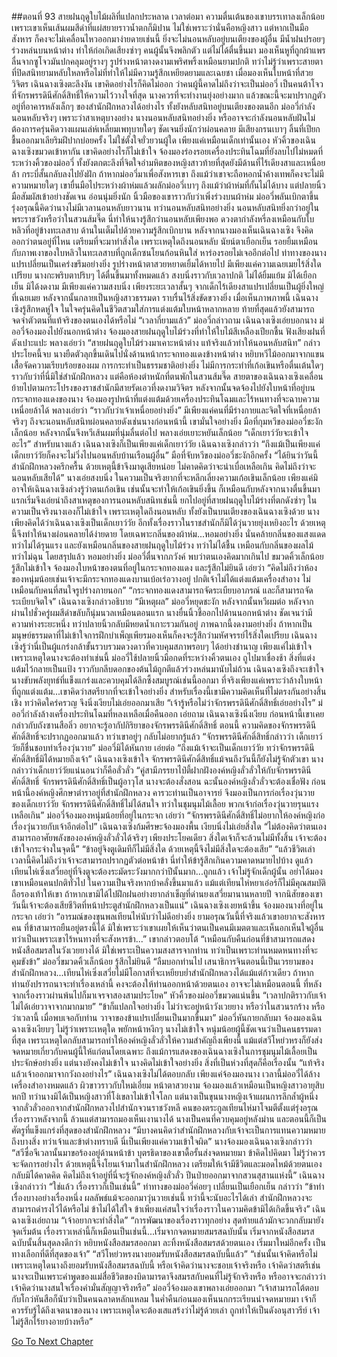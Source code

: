 ##ตอนที่ 93 สายฝนฤดูใบไม้ผลิที่แปลกประหลาด
เวลาต่อมา ความตื่นเต้นของเขาบรรเทาลงเล็กน้อย เพราะเขาเห็นเส้นผมสีดำที่แผ่สยายราวน้ำตกก็มิปาน ไม่ใช่เพราะว่านั่นคือหญิงสาว แต่หากเป็นมือสังหาร ก็คงจะไม่เคลื่อนไหวออกมาง่ายดายเช่นนี้ ยิ่งจะไม่นอนหลับอยู่บนเตียงของผู้อื่น
มีน้ำฝนปรอยๆ ร่วงหล่นบนหน้าต่าง ทำให้ก่อเกิดเสียงซ่าๆ คนผู้นั้นจึงพลิกตัว แต่ไม่ได้ตื่นขึ้นมา มองเห็นหูที่ถูกผ้าแพรลื่นจากซูโจวมันปกคลุมอยู่รางๆ รูปร่างหน้าตางดงามเพริศพริ้งเหมือนยามปกติ ทว่าไม่รู้ว่าเพราะสายตาที่ปิดสนิทยามหลับใหลหรือไม่ที่ทำให้ไม่มีความรู้สึกเหยียดยามและเฉยชา
เมื่อมองเห็นใบหน้าที่สวยวิจิตร เฉินฉางเซิงตะลึงงัน เขาคิดอย่างไรก็คิดไม่ออก ว่าคนผู้นี้คาดไม่ถึงว่าจะเป็นม่ออวี่ เป็นคนต้าโจวที่จักรพรรดินีศักดิ์สิทธิ์ให้ความไว้วางใจที่สุด นางควรที่จะทำงานยุ่งอย่างมาก แล้วขณะนี้จะมาปรากฏตัวอยู่ที่อาคารหลังเล็กๆ ของสำนักฝึกหลวงได้อย่างไร ทั้งยังหลับสนิทอยู่บนเตียงของตนอีก
ม่ออวี่กำลังนอนหลับจริงๆ เพราะว่าสาเหตุบางอย่าง นางนอนหลับสนิทอย่างยิ่ง หรืออาจจะกำลังนอนหลับฝันไม่ต้องการครุ่นคิดวางแผนเล่ห์เหลี่ยมเพทุบายใดๆ ชัดเจนยิ่งนักว่าผ่อนคลาย มีเสียงกรนเบาๆ ลิ้นที่เปียกชื้นออกมาเลียริมฝีปากบ่อยครั้ง ไม่ใช่ตั้งใจยั่วยวนผู้ใด เพียงแค่เหมือนเด็กเท่านั้นเอง
หัวคิ้วของเฉินฉางเซิงขมวดเข้าหากัน เขาคิดอย่างไรก็ไม่เข้าใจ จ้องมองร่องรอยเครื่องประทินโฉมที่ยังลบไปไม่หมดที่ระหว่างคิ้วของม่ออวี่ ทั้งยังตกตะลึงที่จิตใจอำมหิตของหญิงสาวท้ายที่สุดยังมีด้านที่ไร้เดียงสาและเหนื่อยล้า
กระบี่สั้นกลับลงไปยังฝัก ถ้าหากม่ออวี่มาเพื่อสังหารเขา ถึงแม้ว่าเขาจะถือหอกน้ำค้างเทพก็คงจะไม่มีความหมายใดๆ เขายื่นมือไประหว่างผ้าห่มแล้วผลักม่ออวี่เบาๆ ถึงแม้ว่าผ้าห่มที่กั้นไม่ได้บาง แต่ปลายนิ้วมือสัมผัสเข้าอย่างชัดเจน อ่อนนุ่มยิ่งนัก
นิ้วมือของเขาราวกับว่าเพิ่งร่วงบนผ้าห่ม ม่ออวี่พลันเบิกตาขึ้น
รุ่งอรุณนี้คิดว่านางไม่มีเวลานอนหลับยาวนาน ทว่านอนหลับสนิทอย่างยิ่ง นอนหลับสนิทยิ่งกว่าอยู่ในพระราชวังหรือว่าในสวนส้มจี๊ด นี่ทำให้นางรู้สึกว่านอนหลับเพียงพอ ดวงตากำลังหรี่ลงเหมือนกับใบหลิวที่อยู่ข้างทะเลสาบ ด้านในเต็มไปด้วยความรู้สึกเบิกบาน
หลังจากนางมองเห็นเฉินฉางเซิง จึงคิดออกว่าตนอยู่ที่ไหน เตรียมที่จะมาทำสิ่งใด เพราะเหตุใดถึงนอนหลับ นัยน์ตาเยือกเย็น รอยยิ้มเหมือนกับภาพเงาของใบหลิวในทะเลสาบที่ถูกเด็กซนโยนก้อนหินใส่ หาร่องรอยไม่เจออีกต่อไป
ท่าทางของนางแปรเปลี่ยนเป็นเคร่งขรึมอย่างยิ่ง รูปร่างหน้าตาสวยหยาดเยิ้มได้หายไป มีเพียงแค่ความเฉยเมยไร้สิ่งใดเปรียบ
นางกะพริบตาปริบๆ ได้ตื่นขึ้นมาทั้งหมดแล้ว สงบนิ่งราวกับเวลาปกติ ไม่ได้ยิ้มแย้ม มิได้เยือกเย็น มิได้งดงาม มีเพียงแค่ความสงบนิ่ง
เพียงระยะเวลาสั้นๆ จากเด็กไร้เดียงสาแปรเปลี่ยนเป็นผู้ยิ่งใหญ่ที่เฉยเมย หลังจากนั้นกลายเป็นหญิงสาวธรรมดา ราบรื่นไร้สิ่งขัดขวางยิ่ง
เมื่อเห็นภาพภาพนี้ เฉินฉางเซิงรู้สึกหดหู่ใจ ในใจครุ่นคิดในชีวิตสวมใส่การแต่งแต้มใบหน้าหลากหลาย ท้ายที่สุดแล้วยังสามารถจดจำตัวตนที่แท้จริงของตนเองได้หรือไม่
“เวลากี่ยามแล้ว” ม่ออวี่กล่าวถาม
เฉินฉางเซิงเอ่ยบอกนาง
ม่ออวี่จ้องมองไปยังนอกหน้าต่าง จ้องมองสายฝนฤดูใบไม้ร่วงที่ทำให้ใบไม้สีเหลืองเปียกชื้น ฟังเสียงฝนที่ดังเปาะแปะ พลางเอ่ยว่า “สายฝนฤดูใบไม้ร่วงมาเคาะหน้าต่าง แท้จริงแล้วทำให้นอนหลับสนิท”
กล่าวประโยคนี้จบ นางยืดตัวลุกขึ้นเดินไปนั่งด้านหน้ากระจกทองแดงข้างหน้าต่าง หยิบหวีไม้ออกมาจากแขนเสื้อจัดความเรียบร้อยของผม การกระทำเป็นธรรมชาติอย่างยิ่ง ไม่มีการกระทำที่เก้อเขินหรือตื่นเต้นใดๆ ราวกับว่าที่นี่มิใช่สำนักฝึกหลวง แต่คือห้องตำหนักที่ตนพักในสวนส้มจี๊ด
สายตาของเฉินฉางเซิงเคลื่อนย้ายไปตามกระโปรงของราชสำนักมีสายรัดเอวที่งดงามวิจิตร หลังจากนั้นจดจ้องไปยังใบหน้าที่อยู่บนกระจกทองแดงของนาง จ้องมองรูปหน้าที่แต่งแต้มด้วยเครื่องประทินโฉมและไร้หนทางที่จะฉาบความเหนื่อยล้าได้ พลางเอ่ยว่า “ราวกับว่าเจ้าเหนื่อยอย่างยิ่ง”
มีเพียงแค่คนที่มีร่างกายและจิตใจที่เหนื่อยล้าจริงๆ ถึงจะนอนหลับสนิทผ่อนคลายดังเช่นนางก่อนหน้านี้ เขามั่นใจอย่างยิ่ง
มือที่กุมหวีของม่ออวี่ชะงักเล็กน้อย หลังจากนั้นจึงหวีเส้นผมที่นุ่มลื่นต่อไป พลางเอ่ยเยาะหยันเล็กน้อย “เด็กเยาว์วัยจะเข้าใจอะไร”
สำหรับนางแล้ว เฉินฉางเซิงก็เป็นเพียงแค่เด็กเยาว์วัย
เฉินฉางเซิงกล่าวว่า “ถึงแม้เป็นเพียงแค่เด็กเยาว์วัยก็คงจะไม่วิ่งไปนอนหลับบ้านเรือนผู้อื่น”
มือที่จับหวีของม่ออวี่ชะงักอีกครั้ง
“ได้ยินว่าวันนี้สำนักฝึกหลวงครึกครื้น ด้วยเหตุนี้ข้าจึงมาดูเสียหน่อย ไม่คาดคิดว่าจะน่าเบื่อเหลือเกิน คิดไม่ถึงว่าจะนอนหลับเสียได้”
นางเอ่ยสงบนิ่ง ในความเป็นจริงยากที่จะหลีกเลี่ยงความเก้อเขินเล็กน้อย เพียงแค่มิอาจให้เฉินฉางเซิงล่วงรู้ว่าตนเก้อเขิน เช่นนั้นจะทำให้เก้อเขินยิ่งขึ้น ก็เหมือนกับหลังจากนางตื่นขึ้นมา แรกเริ่มจึงเอ่ยนำถึงสาเหตุของการนอนหลับสนิทเช่นนี้ ยกไปอยู่ที่สายฝนฤดูใบไม้ร่างที่ตกดังซ่าๆ
ในความเป็นจริงนางเองก็ไม่เข้าใจ เพราะเหตุใดถึงนอนหลับ ทั้งยังเป็นบนเตียงของเฉินฉางเซิงด้วย นางเพียงคิดได้ว่าเฉินฉางเซิงเป็นเด็กเยาว์วัย อีกทั้งเรื่องราวในราชสำนักก็มิได้วุ่นวายยุ่งเหยิงอะไร ด้วยเหตุนี้จึงทำให้นางผ่อนคลายได้ง่ายดาย โดยเฉพาะกลิ่นของผ้าห่ม...หอมอย่างยิ่ง
นั่นคล้ายกลิ่นของแสงแดด ทว่าไม่ได้รุนแรง และยังเหมือนกลิ่นของสายฝนฤดูใบไม้ร่วง ทว่าไม่ได้ชื้น เหมือนกับกลิ่นของผลไม้ ทว่าไม่ฉุน โดยสรุปแล้ว หอมอย่างยิ่ง
ม่ออวี่ตื่นจากภวังค์ พบว่าตนเองคิดมากเกินไป ขมวดคิ้วเล็กน้อย รู้สึกไม่เข้าใจ จ้องมองใบหน้าของตนที่อยู่ในกระจกทองแดง และรู้สึกไม่ยินดี เอ่ยว่า “คิดไม่ถึงว่าห้องของหนุ่มน้อยเช่นเจ้าจะมีกระจกทองแดงบานเบ้อเร่อวางอยู่ ปกติเจ้าไม่ได้แต่งแต้มเครื่องสำอาง ไม่เหมือนกับคนที่สนใจรูปร่างภายนอก”
“กระจกทองแดงสามารถจัดระเบียบอาภรณ์ และก็สามารถจัดระเบียบจิตใจ” เฉินฉางเซิงกล่าวอธิบาย
“มีเหตุผล” ม่ออวี่หยุดชะงัก หลังจากนั้นหวีผมต่อ
หลังจากผ่านไปชั่วครู่ผมสีดำขลับก็นุ่มนวลเหมือนตอนแรก นางยื่นนิ้วชี้ออกไปด้านนอกหน้าต่าง ชัดเจนว่ามีความห่างระยะหนึ่ง ทว่าปลายนิ้วกลับมีหยดน้ำเกาะรวมกันอยู่
ภาพฉากนี้งดงามอย่างยิ่ง ถ้าหากเป็นมนุษย์ธรรมดาที่ไม่เข้าใจการฝึกบำเพ็ญเพียรมองเห็นก็คงจะรู้สึกว่ามหัศจรรย์ไร้สิ่งใดเปรียบ
เฉินฉางเซิงรู้ว่านี่เป็นผู้แกร่งกล้าขั้นรวบรวมดวงดาวที่ควบคุมสภาพรอบๆ ได้อย่างชำนาญ เพียงแค่ไม่เข้าใจเพราะเหตุใดนางจะต้องทำเช่นนี้
ม่ออวี่ใช้ปลายนิ้วมือกดที่ระหว่างคิ้วตนเอง ถูไปมาเชื่องช้า สิ่งที่แต่งแต้มไว้กลายเป็นแป้ง ราวกับกลีบดอกของต้นไม้ถูกตีแล้วร่วงหล่นมานับไม่ถ้วน
เฉินฉางเซิงถึงจะเข้าใจ นางขับพลังยุทธ์ที่แข็งแกร่งและควบคุมได้ลึกซึ้งสมบูรณ์เช่นนี้ออกมา ที่จริงเพียงแค่เพราะว่าล้างใบหน้าที่ถูกแต่งแต้ม...เขาคิดว่าสตรียากที่จะเข้าใจอย่างยิ่ง สำหรับเรื่องนี้เขามีความคิดเห็นที่ไม่ตรงกันอย่างสิ้นเชิง ทว่าคิดใคร่ครวญ จึงนิ่งเงียบไม่เอ่ยออกมาเสีย
“เจ้ารู้หรือไม่ว่าจักรพรรดินีศักดิ์สิทธิ์เอ่ยอย่างไร” ม่ออวี่กำลังล้างเครื่องประทินโฉมที่หลงเหลือเมื่อคืนออก เอ่ยถาม
เฉินฉางเซิงนิ่งเงียบ ก่อนหน้านี้เขาเคยกล่าวกับถังซานสือลิ่ว อยากจะรู้อากัปกิริยาของจักรพรรดินีศักดิ์สิทธิ์ ตอนนี้ ความคิดของจักรพรรดินีศักดิ์สิทธิ์จะปรากฏออกมาแล้ว ทว่าเขาอยู่ๆ กลับไม่อยากรู้แล้ว
“จักรพรรดินีศักดิ์สิทธิ์กล่าวว่า เด็กเยาว์วัยก็ชื่นชอบทำเรื่องวุ่นวาย”
ม่ออวี่มิได้หันกาย เอ่ยต่อ “ถึงแม้เจ้าจะเป็นเด็กเยาว์วัย ทว่าจักรพรรดินีศักดิ์สิทธิ์มิได้หมายถึงเจ้า”
เฉินฉางเซิงเข้าใจ จักรพรรดินีศักดิ์สิทธิ์แม้จนถึงวันนี้ก็ยังไม่รู้จักตัวเขา นางกล่าวว่าเด็กเยาว์วัยแน่นอนว่าก็คือลั่วลั่ว
“คู่สามีภรรยาไป๋ตี้ฝากฝังองค์หญิงลั่วลั่วให้กับจักรพรรดินีศักดิ์สิทธิ์ จักรพรรดินีศักดิ์สิทธิ์เป็นผู้อาวุโส นางจะต้องสั่งสอน ฉะนั้นองค์หญิงลั่วลั่วจะต้องเชื่อฟัง ก่อนหน้านี้องค์หญิงศึกษาตำราอยู่ที่สำนักฝึกหลวง คารวะท่านเป็นอาจารย์ จึงมองเป็นการก่อเรื่องวุ่นวายของเด็กเยาว์วัย จักรพรรดินีศักดิ์สิทธิ์ไม่ได้สนใจ ทว่าในชุมนุมไม้เลื้อย พวกเจ้าก่อเรื่องวุ่นวายรุนแรงเหลือเกิน”
ม่ออวี่จ้องมองหนุ่มน้อยที่อยู่ในกระจก เอ่ยว่า “จักรพรรดินีศักดิ์สิทธิ์ไม่อยากให้องค์หญิงก่อเรื่องวุ่นวายกับเจ้าอีกต่อไป”
เฉินฉางเซิงก้มศีรษะจ้องมองพื้น เงียบนิ่งไม่เอ่ยสิ่งใด
“ไม่ต้องคิดว่าตนเองสามารถอาศัยพลังขององค์หญิงลั่วลั่วได้จริงๆ เพียงประโยคเดียว สิ่งใดเจ้าก็จะล้วนไม่มีทั้งสิ้น เจ้าจะต้องเข้าใจกระจ่างในจุดนี้”
“ข้าอยู่จิงตูเดิมทีก็ไม่มีสิ่งใด ด้วยเหตุนี้จึงไม่มีสิ่งใดจะต้องเสีย”
“แล้วชีวิตเล่า เวลานี้คิดไม่ถึงว่าเจ้าจะสามารถปรากฏตัวต่อหน้าข้า นี่ทำให้ข้ารู้สึกเกินความคาดหมายไปบ้าง ดูแล้วเทียนไห่เซิ่งเสวี่ยอยู่ที่จิงตูจะต้องระมัดระวังมากกว่าปีนั้นมาก...ถูกแล้ว เจ้าไม่รู้จักเด็กผู้นั้น อย่าได้มองเขาเหมือนคนปกติทั่วไป ในความเป็นจริงหากบ้าคลั่งขึ้นมาแล้ว แม้แต่เทียนไห่หยาเอ๋อร์ก็ไม่มีคุณสมบัติถือรองเท้าให้เขา ถ้าหากเขามิได้ไปฝึกฝนอย่างยากลำเข็ญที่ด่านยงเสวี่ยมานานหลายปี จากนิสัยของเขา วันนี้เจ้าจะต้องเสียชีวิตที่หน้าประตูสำนักฝึกหลวงเป็นแน่”
เฉินฉางเซิงเงยหน้าขึ้น จ้องมองนางที่อยู่ในกระจก เอ่ยว่า “อารมณ์ของขุนพลเทียนไห่นับว่าไม่ดีอย่างยิ่ง ยามอรุณวันนี้ที่จริงแล้วเขาอยากจะสังหารคน ที่ข้าสามารถยืนอยู่ตรงนี้ได้ มิใช่เพราะว่าเขาเผยให้เห็นว่าตนเป็นคนมีเมตตาและเห็นอกเห็นใจผู้อื่น ทว่าเป็นเพราะเขาไร้หนทางที่จะสังหารข้า...”
เขากล่าวตอบโต้ “เหมือนกับคืนก่อนที่ข้าสามารถแสดงหนังสือสมรสในวังเวยยางได้ มิใช่เพราะเป็นความสงสารจากท่าน ทว่าเป็นเพราะท่านหมดหนทางที่จะคุมขังข้า”
ม่ออวี่ขมวดคิ้วเล็กน้อย รู้สึกไม่ยินดี
“ลืมบอกท่านไป เสนาธิการจินตอนนี้เป็นเวรยามของสำนักฝึกหลวง...เทียนไห่เซิ่งเสวี่ยไม่มีโอกาสที่จะเหยียบย่ำสำนักฝึกหลวงได้แม้แต่ก้าวเดียว ถ้าหากท่านยังปรารถนาจะทำเรื่องเหล่านี้ คงจะต้องให้ท่านออกหน้าด้วยตนเอง อาจจะไม่เหมือนตอนนี้ ที่หลังจากเรื่องราวผ่านพ้นไปก็มาเจรจาสองสามประโยค”
หัวคิ้วของม่ออวี่ขมวดแน่นขึ้น
“เวลาปกติราวกับเจ้าไม่ได้เอ่ยวาจาจากมากมาย”
“ข้าก็แปลกใจอย่างยิ่ง ไม่ว่าจะอยู่หน้าวังเวยยาง หรือว่าในสวนรกร้าง หรือว่าเวลานี้ เมื่อพบเจอกับท่าน วาจาของข้าแปรเปลี่ยนเป็นมากขึ้นมา”
ม่ออวี่หันกายกลับมา จ้องมองเฉินฉางเซิงเงียบๆ ไม่รู้ว่าเพราะเหตุใด พยักหน้าหงึกๆ
นางไม่เข้าใจ หนุ่มน้อยผู้นี้ชัดเจนว่าเป็นคนธรรมดาที่สุด เพราะเหตุใดกลับสามารถทำให้องค์หญิงลั่วลั่วให้ความสำคัญถึงเพียงนี้ แม้แต่สวีโหย่วหรงก็ยังส่งจดหมายเกี่ยวกับคนผู้นี้ให้แก่ตนโดยเฉพาะ ถึงแม้การแสดงของเฉินฉางเซิงในการชุมนุมไม้เลื้อยเป็นประจักษ์อย่างยิ่ง แต่นางยังคงไม่เข้าใจ
นางคิดไม่เข้าใจอย่างยิ่ง สิ่งที่เป็นห่วงที่สุดก็คือเรื่องนั้น
“แท้จริงแล้วเจ้าออกมาจากวังถงอย่างไร”
เฉินฉางเซิงไม่ได้ตอบกลับ เพียงแค่จ้องมองนาง
เวลานี้ม่ออวี่ได้ล้างเครื่องสำอางหมดแล้ว ผิวขาวราวกับใหม่เอี่ยม หน้าตาสวยงาม จ้องมองแล้วเหมือนเป็นหญิงสาวอายุสิบหกปี
ทว่านางมิได้เป็นหญิงสาวที่โง่เขลาไม่เข้าใจโลก แต่นางเป็นขุนนางหญิงเจ้าแผนการลึกล้ำผู้หนึ่ง
จากลั่วลั่วออกจากสำนักฝึกหลวงไปสำนักจวนราชวังหลี คนของตระกูลเทียนไห่มาโจมตีตั้งแต่รุ่งอรุณ เรื่องราวหลังจากนี้ ล้วนแต่สามารถมองเห็นเงานางได้
นางเป็นคนที่ควบคุมอยู่หลังม่าน และตอนนี้ก็เป็นศัตรูที่แข็งแกร่งที่สุดของสำนักฝึกหลวง
“มีบางคนคิดว่าสำนักฝึกหลวงกับเจ้าจะเป็นการแทนความหมายถึงบางสิ่ง ทว่าเจ้าและข้าต่างทราบดี นี่เป็นเพียงแค่ความเข้าใจผิด”
นางจ้องมองเฉินฉางเซิงกล่าวว่า “สวีซื่อจีเวลานั้นมาขอร้องอยู่ด้านหน้าข้า บุตรธิดาของเขาดื้อรั้นส่งจดหมายมา ข้าคิดไปคิดมา ไม่รู้ว่าควรจะจัดการอย่างไร ด้วยเหตุนี้จึงโยนเจ้ามาในสำนักฝึกหลวง เตรียมให้เจ้ามีชีวิตและมอดไหม้ด้วยตนเอง กลับมิได้คาดคิด คิดไม่ถึงเจ้าอยู่ที่นี่จะรู้จักองค์หญิงลั่วลั่ว ปีนป่ายออกมาจากสวนสุสานแห่งนี้”
เฉินฉางเซิงกล่าวว่า “ใช่แล้ว เรื่องราวก็เป็นเช่นนี้”
ท่าทางของม่ออวี่ค่อยๆ เปลี่ยนเป็นเยือกเย็น กล่าวว่า “ข้าทำเรื่องบางอย่างเรื่องหนึ่ง ผลลัพธ์แม้จะออกมาวุ่นวายเช่นนี้ ทว่านี้จะนับอะไรได้เล่า สำนักฝึกหลวงจะสามารถดำรงไว้ได้หรือไม่ ข้าไม่ได้ใส่ใจ ข้าเพียงแค่สนใจว่าเรื่องราวในความคิดข้ามิได้เกิดขึ้นจริง”
เฉินฉางเซิงเอ่ยถาม “เจ้าอยากจะทำสิ่งใด”
“การพัฒนาของเรื่องราวทุกอย่าง สุดท้ายแล้วมักจะวกกลับมายังจุดเริ่มต้น เรื่องราวเหล่านี้ก็เหมือนเป็นเช่นนี้...เริ่มจากจดหมายสมรสฉบับนั้น เริ่มจากหนังสือสมรสฉบับนั้นสิ้นสุดลงดีกว่า หยิบหนังสือสมรสออกมา ละทิ้งหนังสือสมรสด้วยตนเอง เริ่มมาใหม่อีกครั้ง เป็นทางเลือกที่ดีที่สุดของเจ้า”
“สวีโหย่วหรงนางยอมรับหนังสือสมรสฉบับนี้แล้ว”
“เช่นนั้นเจ้าคิดหรือไม่ เพราะเหตุใดนางถึงยอมรับหนังสือสมรสฉบับนี้ หรือเจ้าคิดว่านางจะชอบเจ้าจริงหรือ เจ้าคิดว่าสตรีเช่นนางจะเป็นเพราะคำพูดของแม่สื่อชีวิตของบิดามารดาจึงสมรสกับคนที่ไม่รู้จักจริงหรือ หรืออาจจะกล่าวว่า เจ้าคิดว่านางสนใจเรื่องคำมั่นสัญญาจริงหรือ”
ม่ออวี่จ้องมองเขาพลางเอ่ยออกมา “เจ้าสามารถโต้ตอบกับโกว่หันสือก็นับว่าเป็นคนฉลาดหลักแหลม ในค่ำคืนก่อนมองเห็นนกกระเรียนนำจดหมายมา เจ้าก็ควรรับรู้ได้ถึงเจตนาของนาง เพราะเหตุใดจะต้องเสแสร้งว่าไม่รู้ด้วยเล่า ถูกทำให้เป็นดังอนุสาวรีย์ เจ้าไม่รู้สึกไร้ยางอายบ้างหรือ”




[Go To Next Chapter]( ./95.md)